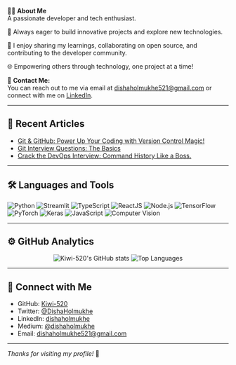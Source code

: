 👨‍💻 **About Me**  
A passionate developer and tech enthusiast.

🚀 Always eager to build innovative projects and explore new technologies.

📝 I enjoy sharing my learnings, collaborating on open source, and contributing to the developer community.

🌐 Empowering others through technology, one project at a time!

📧 **Contact Me:**  
You can reach out to me via email at [dishaholmukhe521@gmail.com](mailto:dishaholmukhe521@gmail.com) or connect with me on [LinkedIn](https://www.linkedin.com/in/dishaholmukhe/).

---

## 📰 Recent Articles

- [Git & GitHub: Power Up Your Coding with Version Control Magic!](https://medium.com/@Disha520/git-github-power-up-your-coding-with-version-control-magic-9d1e2fc73ad5)
- [Git Interview Questions: The Basics](https://medium.com/@Disha520/git-interview-questions-the-basics-7c1528eb9663) 
- [Crack the DevOps Interview: Command History Like a Boss.](https://medium.com/@Disha520/demystifying-the-devops-interview-a-breakdown-of-shell-commands-912687064f8b)

---

## 🛠 **Languages and Tools**

![Python](https://img.shields.io/badge/Python-3670A0?style=for-the-badge&logo=python&logoColor=ffdd54)
![Streamlit](https://img.shields.io/badge/Streamlit-FF4B4B?style=for-the-badge&logo=streamlit&logoColor=white)
![TypeScript](https://img.shields.io/badge/TypeScript-3178C6?style=for-the-badge&logo=typescript&logoColor=white)
![ReactJS](https://img.shields.io/badge/React-61DAFB?style=for-the-badge&logo=react&logoColor=black)
![Node.js](https://img.shields.io/badge/Node.js-339933?style=for-the-badge&logo=nodedotjs&logoColor=white)
![TensorFlow](https://img.shields.io/badge/TensorFlow-FF6F00?style=for-the-badge&logo=tensorflow&logoColor=white)
![PyTorch](https://img.shields.io/badge/PyTorch-EE4C2C?style=for-the-badge&logo=pytorch&logoColor=white)
![Keras](https://img.shields.io/badge/Keras-D00000?style=for-the-badge&logo=keras&logoColor=white)
![JavaScript](https://img.shields.io/badge/JavaScript-F7DF1E?style=for-the-badge&logo=javascript&logoColor=black)
![Computer Vision](https://img.shields.io/badge/CV-00C853?style=for-the-badge)

---

## ⚙️ **GitHub Analytics**

<p align="center">
  <img src="https://github-readme-stats.vercel.app/api?username=Kiwi-520&show_icons=true&theme=radical" alt="Kiwi-520's GitHub stats" />
  <img src="https://github-readme-stats.vercel.app/api/top-langs/?username=Kiwi-520&layout=compact&theme=radical" alt="Top Languages" />
</p>

---

## 🤝 **Connect with Me**

- GitHub: [Kiwi-520](https://github.com/Kiwi-520)
- Twitter: [@DishaHolmukhe](https://x.com/dishaholmukhe04)
- LinkedIn: [dishaholmukhe](https://www.linkedin.com/in/dishaholmukhe/)
- Medium: [@dishaholmukhe](https://medium.com/@Disha520)
- Email: [dishaholmukhe521@gmail.com](mailto:dishaholmukhe521@gmail.com)

---

_Thanks for visiting my profile!_ 🚀
